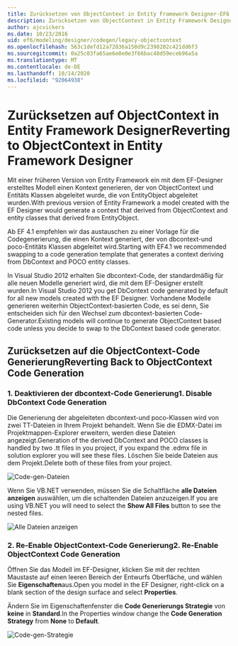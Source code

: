 ```yaml
---
title: Zurücksetzen von ObjectContext in Entity Framework Designer-EF6
description: Zurücksetzen von ObjectContext in Entity Framework Designer in Entity Framework 6
author: ajcvickers
ms.date: 10/23/2016
uid: ef6/modeling/designer/codegen/legacy-objectcontext
ms.openlocfilehash: 563c1defd12a72836a158d9c2398202c421dd6f3
ms.sourcegitcommit: 0a25c03fa65ae6e0e0e3f66bac48d59eceb96a5a
ms.translationtype: MT
ms.contentlocale: de-DE
ms.lasthandoff: 10/14/2020
ms.locfileid: "92064938"
---
```

# <a name="reverting-to-objectcontext-in-entity-framework-designer"></a><span data-ttu-id="764d7-103">Zurücksetzen auf ObjectContext in Entity Framework Designer</span><span class="sxs-lookup"><span data-stu-id="764d7-103">Reverting to ObjectContext in Entity Framework Designer</span></span>
<span data-ttu-id="764d7-104">Mit einer früheren Version von Entity Framework ein mit dem EF-Designer erstelltes Modell einen Kontext generieren, der von ObjectContext und Entitäts Klassen abgeleitet wurde, die von EntityObject abgeleitet wurden.</span><span class="sxs-lookup"><span data-stu-id="764d7-104">With previous version of Entity Framework a model created with the EF Designer would generate a context that derived from ObjectContext and entity classes that derived from EntityObject.</span></span>

<span data-ttu-id="764d7-105">Ab EF 4.1 empfehlen wir das austauschen zu einer Vorlage für die Codegenerierung, die einen Kontext generiert, der von dbcontext-und poco-Entitäts Klassen abgeleitet wird.</span><span class="sxs-lookup"><span data-stu-id="764d7-105">Starting with EF4.1 we recommended swapping to a code generation template that generates a context deriving from DbContext and POCO entity classes.</span></span>

<span data-ttu-id="764d7-106">In Visual Studio 2012 erhalten Sie dbcontext-Code, der standardmäßig für alle neuen Modelle generiert wird, die mit dem EF-Designer erstellt wurden.</span><span class="sxs-lookup"><span data-stu-id="764d7-106">In Visual Studio 2012 you get DbContext code generated by default for all new models created with the EF Designer.</span></span> <span data-ttu-id="764d7-107">Vorhandene Modelle generieren weiterhin ObjectContext-basierten Code, es sei denn, Sie entscheiden sich für den Wechsel zum dbcontext-basierten Code-Generator.</span><span class="sxs-lookup"><span data-stu-id="764d7-107">Existing models will continue to generate ObjectContext based code unless you decide to swap to the DbContext based code generator.</span></span>

## <a name="reverting-back-to-objectcontext-code-generation"></a><span data-ttu-id="764d7-108">Zurücksetzen auf die ObjectContext-Code Generierung</span><span class="sxs-lookup"><span data-stu-id="764d7-108">Reverting Back to ObjectContext Code Generation</span></span>

### <a name="1-disable-dbcontext-code-generation"></a><span data-ttu-id="764d7-109">1. Deaktivieren der dbcontext-Code Generierung</span><span class="sxs-lookup"><span data-stu-id="764d7-109">1. Disable DbContext Code Generation</span></span>

<span data-ttu-id="764d7-110">Die Generierung der abgeleiteten dbcontext-und poco-Klassen wird von zwei TT-Dateien in Ihrem Projekt behandelt. Wenn Sie die EDMX-Datei im Projektmappen-Explorer erweitern, werden diese Dateien angezeigt.</span><span class="sxs-lookup"><span data-stu-id="764d7-110">Generation of the derived DbContext and POCO classes is handled by two .tt files in you project, if you expand the .edmx file in solution explorer you will see these files.</span></span> <span data-ttu-id="764d7-111">Löschen Sie beide Dateien aus dem Projekt.</span><span class="sxs-lookup"><span data-stu-id="764d7-111">Delete both of these files from your project.</span></span>

![Code-gen-Dateien](~/ef6/media/codegenfiles.png)

<span data-ttu-id="764d7-113">Wenn Sie VB.NET verwenden, müssen Sie die Schaltfläche **alle Dateien anzeigen** auswählen, um die schaltenden Dateien anzuzeigen.</span><span class="sxs-lookup"><span data-stu-id="764d7-113">If you are using VB.NET you will need to select the **Show All Files** button to see the nested files.</span></span>

![Alle Dateien anzeigen](~/ef6/media/showallfiles.png)

### <a name="2-re-enable-objectcontext-code-generation"></a><span data-ttu-id="764d7-115">2. Re-Enable ObjectContext-Code Generierung</span><span class="sxs-lookup"><span data-stu-id="764d7-115">2. Re-Enable ObjectContext Code Generation</span></span>

<span data-ttu-id="764d7-116">Öffnen Sie das Modell im EF-Designer, klicken Sie mit der rechten Maustaste auf einen leeren Bereich der Entwurfs Oberfläche, und wählen Sie **Eigenschaften**aus.</span><span class="sxs-lookup"><span data-stu-id="764d7-116">Open you model in the EF Designer, right-click on a blank section of the design surface and select **Properties**.</span></span>

<span data-ttu-id="764d7-117">Ändern Sie im Eigenschaftenfenster die **Code Generierungs Strategie** von **keine** in **Standard**.</span><span class="sxs-lookup"><span data-stu-id="764d7-117">In the Properties window change the **Code Generation Strategy** from **None** to **Default**.</span></span>

![Code-gen-Strategie](~/ef6/media/codegenstrategy.png)
